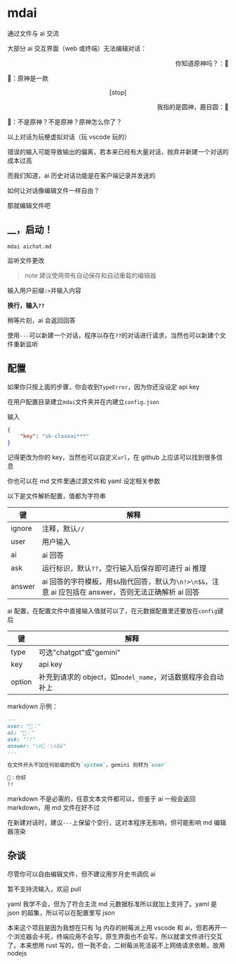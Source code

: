 # mdai

通过文件与 ai 交流

大部分 ai 交互界面（web 或终端）无法编辑对话：

<p style="text-align: right;">你知道原神吗？：👤</p>
🤖：原神是一款
<p style="text-align: center;">[stop]</p>
<p style="text-align: right;">我指的是圆神，鹿目圆：👤</p>
🤖：不是原神？不是原神？原神怎么你了？

以上对话为玩梗虚拟对话（玩 vscode 玩的）

错误的输入可能导致输出的偏离，若本来已经有大量对话，抛弃并新建一个对话的成本过高

而我们知道，ai 历史对话功能是在客户端记录并发送的

如何让对话像编辑文件一样自由？

那就编辑文件吧

## \_\_，启动！

```shell
mdai aichat.md
```

监听文件更改

> note
> 建议使用带有自动保存和自动重载的编辑器

输入用户前缀`:>`并输入内容

**换行，输入`??`**

稍等片刻，ai 会返回回答

使用`---`可以新建一个对话，程序以存在`??`的对话进行请求，当然也可以新建个文件重新监听

## 配置

如果你只按上面的步骤，你会收到`TypeError`，因为你还没设定 api key

在用户配置目录建立`mdai`文件夹并在内建立`config.json`

输入

```json
{
    "key": "sk-closeai***"
}
```

记得更改为你的 key，当然也可以自定义`url`，在 github 上应该可以找到很多信息

你也可以在 md 文件里通过源文件和 yaml 设定相关参数

以下是文件解析配置，值都为字符串

| 键     | 解释                                                                                                   |
| ------ | ------------------------------------------------------------------------------------------------------ |
| ignore | 注释，默认`//`                                                                                         |
| user   | 用户输入                                                                                               |
| ai     | ai 回答                                                                                                |
| ask    | 运行标识，默认`??`，空行输入后保存即可进行 ai 推理                                                     |
| answer | ai 回答的字符模板，用`$&`指代回答，默认为`\n!>\n$&`，注意 ai 应包括在 answer，否则无法正确解析 ai 回答 |

ai 配置，在配置文件中直接输入值就可以了，在元数据配置里还要放在`config`键后

| 键     | 解释                                                        |
| ------ | ----------------------------------------------------------- |
| type   | 可选"chatgpt"或"gemini"                                     |
| key    | api key                                                     |
| option | 补充到请求的 object，如`model_name`，对话数据程序会自动补上 |

markdown 示例：

```markdown
---
user: "👤："
ai: "🤖："
ask: "!!"
answer: "\n🤖：\n$&"
---

在文件开头不加任何前缀的视为`system`，gemini 则转为`user`

👤：你好
!!
```

markdown 不是必需的，任意文本文件都可以，但鉴于 ai 一般会返回 markdown，用 md 文件在好不过

在新建对话时，建议`---`上保留个空行，这对本程序无影响，但可能影响 md 编辑器渲染

## 杂谈

尽管你可以自由编辑文件，但不建议用岁月史书调侃 ai

暂不支持流输入，欢迎 pull

yaml 我学不会，但为了符合主流 md 元数据标准所以就加上支持了。yaml 是 json 的超集，所以可以在配置里写 json

本来这个项目是因为我想在只有 1g 内存的树莓派上用 vscode 和 ai，但若再开一个浏览器会卡死，终端应用不会写，原生界面也不会写，所以就拿文件进行交互了。本来想用 rust 写的，但一我不会，二树莓派死活装不上网络请求依赖，故用 nodejs
